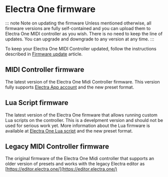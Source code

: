 # Electra One firmware

::: note Note on updating the firmware
Unless mentioned otherwise, all firmware versions are fully self-contained and you can upload them to Electra One MIDI controller as you wish. There is no need to keep the line of updates. You can upgrade and downgrade to any version at any time.
:::

To keep your Electra One MIDI Controller updated, follow the instructions described in [Firmware update](../electraoneconsole.html#firmware-update) article.


## MIDI Controller firmware

The latest version of the Electra One Midi Controller firmware. This version fully supports [Electra App account](https://app.electra.one/) and the new preset format.

<downloadButton href="/firmware-1.5.frm.zip" description="version 1.5 (9 Feb 2021)"/>


## Lua Script firmware

The latest version of the Electra One firmware that allows running custom Lua scripts on the controller. This is a develpment version and should not be used for serious work yet. More information about the Lua firmware is available at [Electra One Lua script](../developers/lua.md) and the new preset format.

<downloadButton href="/firmware-lua-0.1.frm.zip" description="version 0.1 (11 May 2021)"/>


## Legacy MIDI Controller firmware

The original firmware of the Electra One Midi controller that supports an older version of presets and works with the legacy Electra editor as [https://editor.electra.one/](https://editor.electra.one/)

<downloadButton href="/firmware-0.9.13.frm.zip" description="version 0.9.13 (2 Sep 2020)"/>
